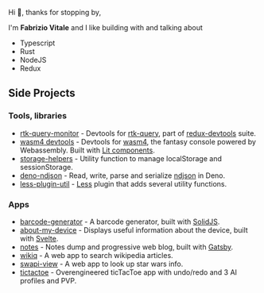 Hi 👋, thanks for stopping by, <br/>

I'm **Fabrizio Vitale** and I like building with and talking about

- Typescript
- Rust
- NodeJS
- Redux

## Side Projects

### Tools, libraries

- [rtk-query-monitor](https://www.npmjs.com/package/@redux-devtools/rtk-query-monitor) - Devtools for [rtk-query](https://redux-toolkit.js.org/rtk-query/overview), part of [redux-devtools](https://github.com/reduxjs/redux-devtools) suite.
- [wasm4 devtools](https://github.com/aduros/wasm4/tree/main/devtools/web) - Devtools for [wasm4](https://wasm4.org/), the fantasy console powered by Webassembly. Built with [Lit components](https://lit.dev/).
- [storage-helpers](https://github.com/FaberVitale/storage-helpers) - Utility function to manage localStorage and sessionStorage.
- [deno-ndjson](https://github.com/FaberVitale/deno-ndjson) - Read, write, parse and serialize [ndjson](http://ndjson.org/) in Deno.
- [less-plugin-util](https://github.com/FaberVitale/less-plugin-util) - [Less](https://lesscss.org/) plugin that adds several utility functions.

### Apps

- [barcode-generator](https://fabervitale.github.io/solid-bricks/examples/barcode-generator/) - A barcode generator, built with [SolidJS](https://www.solidjs.com/).
- [about-my-device](https://about-my-device.netlify.app/) - Displays useful information about the device, built with [Svelte](https://svelte.dev/).
- [notes](https://fabervitale.github.io/notes/) - Notes dump and progressive web blog, built with [Gatsby](https://www.gatsbyjs.com/).
- [wikiq](https://wikiq.netlify.app/) - A web app to search wikipedia articles.
- [swapi-view](https://fabervitale.github.io/swapi-view/#/) - A web app to look up star wars info.
- [tictactoe](https://fabervitale.github.io/tictactoe/) - Overengineered ticTacToe app with undo/redo and 3 AI profiles and PVP.
